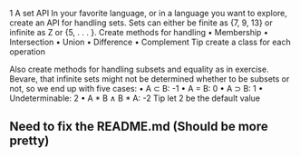 1 A set API
In your favorite language, or in a language you want to explore, create an
API for handling sets. Sets can either be finite as {7, 9, 13} or infinite as Z
or {5, . . . }.
Create methods for handling
• Membership
• Intersection
• Union
• Difference
• Complement
Tip create a class for each operation

Also create methods for handling subsets and equality as in exercise. Bevare,
that infinite sets might not be determined whether to be subsets or not, so
we end up with five cases:
• A ⊂ B: -1
• A = B: 0
• A ⊃ B: 1
• Undeterminable: 2
• A * B ∧ B * A: -2
Tip let 2 be the default value


## Need to fix the README.md (Should be more pretty)
